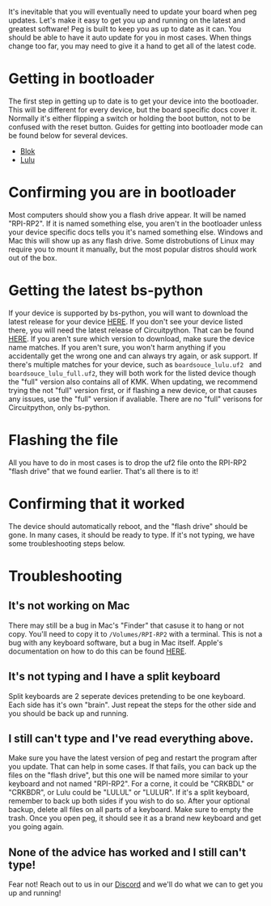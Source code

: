 It's inevitable that you will eventually need to update your board when peg
updates. Let's make it easy to get you up and running on the latest and greatest
software! Peg is built to keep you as up to date as it can. You should be able
to have it auto update for you in most cases. When things change too far, you
may need to give it a hand to get all of the latest code.

# Getting in bootloader

The first step in getting up to date is to get your device into the bootloader.
This will be different for every device, but the board specific docs cover it.
Normally it's either flipping a switch or holding the boot button, not to be
confused with the reset button. Guides for getting into bootloader mode can be
found below for several devices.

- [Blok](./blok.md)
- [Lulu](https://boardsource.xyz/help/6306d4840b62f46fa9448c0b)


# Confirming you are in bootloader

Most computers should show you a flash drive appear. It will be named "RPI-RP2".
If it is named something else, you aren't in the bootloader unless your device
specific docs tells you it's named something else. Windows and Mac this will
show up as any flash drive. Some distrobutions of Linux may require you to mount
it manually, but the most popular distros should work out of the box.

# Getting the latest bs-python

If your device is supported by bs-python, you will want to download the latest
release for your device
[HERE](https://github.com/boardsource/bs-python/releases). If you don't see your
device listed there, you will need the latest release of Circuitpython. That can
be found [HERE](https://circuitpython.org/downloads). If you aren't sure which
version to download, make sure the device name matches. If you aren't sure, you
won't harm anything if you accidentally get the wrong one and can always try
again, or ask support. If there's multiple matches for your device, such as
`boardsouce_lulu.uf2 ` and `boardsouce_lulu_full.uf2`, they will both work for
the listed device though the "full" version also contains all of KMK. When
updating, we recommend trying the not "full" version first, or if flashing a new
device, or that causes any issues, use the "full" version if avaliable. There
are no "full" verisons for Circuitpython, only bs-python.


# Flashing the file

All you have to do in most cases is to drop the uf2 file onto the RPI-RP2 "flash
drive" that we found earlier. That's all there is to it!

# Confirming that it worked

The device should automatically reboot, and the "flash drive" should be gone. In
many cases, it should be ready to type. If it's not typing, we have some
troubleshooting steps below.


# Troubleshooting

## It's not working on Mac

There may still be a bug in Mac's "Finder" that casuse it to hang or not copy.
You'll need to copy it to `/Volumes/RPI-RP2` with a terminal. This is not a bug
with any keyboard software, but a bug in Mac itself. Apple's documentation on
how to do this can be found
[HERE](https://support.apple.com/guide/terminal/manage-files-apddfb31307-3e90-432f-8aa7-7cbc05db27f7/mac).

## It's not typing and I have a split keyboard

Split keyboards are 2 seperate devices pretending to be one keyboard. Each side
has it's own "brain". Just repeat the steps for the other side and you should be
back up and running.

## I still can't type and I've read everything above.

Make sure you have the latest version of peg and restart the program after you
update. That can help in some cases. If that fails, you can back up the files on
the "flash drive", but this one will be named more similar to your keyboard and
not named "RPI-RP2". For a corne, it could be "CRKBDL" or "CRKBDR", or Lulu
could be "LULUL" or "LULUR". If it's a split keyboard, remember to back up both
sides if you wish to do so. After your optional backup, delete all files on all
parts of a keyboard. Make sure to empty the trash. Once you open peg, it should
see it as a brand new keyboard and get you going again.

## None of the advice has worked and I still can't type!

Fear not! Reach out to us in our [Discord](https://discord.gg/2SkMcMxFA9) and
we'll do what we can to get you up and running!
